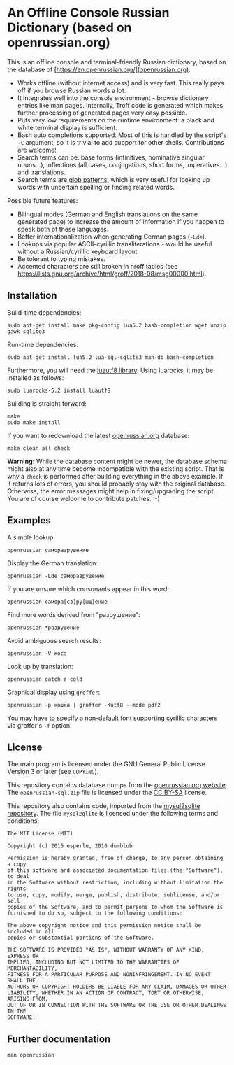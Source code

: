 # An Offline Console Russian Dictionary (based on openrussian.org)

This is an offline console and terminal-friendly Russian dictionary,
based on the database of [https://en.openrussian.org/](openrussian.org).

* Works offline (without internet access) and is very fast.
  This really pays off if you browse Russian words a lot.
* It integrates well into the console environment - browse dictionary
  entries like man pages.
  Internally, Troff code is generated which makes further processing of generated
  pages ~~very easy~~ possible.
* Puts very low requirements on the runtime environment:
  a black and white terminal display is sufficient.
* Bash auto completions supported.
  Most of this is handled by the script's `-C` argument, so it
  is trivial to add support for other shells.
  Contributions are welcome!
* Search terms can be: base forms (infinitives, nominative singular nouns...),
  inflections (all cases, conjugations, short forms, imperatives...) and
  translations.
* Search terms are [glob patterns](https://en.wikipedia.org/wiki/Glob_(programming)),
  which is very useful for looking up words with uncertain spelling or finding
  related words.

Possible future features:

* Bilingual modes (German and English translations on the same generated page)
  to increase the amount of information if you happen to speak both of these languages.
* Better internationalization when generating German pages (`-Lde`).
* Lookups via popular ASCII-cyrillic transliterations - would be useful without
  a Russian/cyrillic keyboard layout.
* Be tolerant to typing mistakes.
* Accented characters are still broken in nroff tables
  (see https://lists.gnu.org/archive/html/groff/2018-08/msg00000.html).

## Installation

Build-time dependencies:

    sudo apt-get install make pkg-config lua5.2 bash-completion wget unzip gawk sqlite3

Run-time dependencies:

    sudo apt-get install lua5.2 lua-sql-sqlite3 man-db bash-completion

Furthermore, you will need the [luautf8 library](https://github.com/starwing/luautf8).
Using luarocks, it may be installed as follows:

    sudo luarocks-5.2 install luautf8

Building is straight forward:

    make
    sudo make install

If you want to redownload the latest [openrussian.org](https://en.openrussian.org/)
database:

    make clean all check

**Warning:** While the database content might be newer, the database schema
might also at any time become incompatible with the existing script.
That is why a `check` is performed after building everything in the above
example.
If it returns lots of errors, you should probably stay with the original database.
Otherwise, the error messages might help in fixing/upgrading the script.
You are of course welcome to contribute patches. :-)

## Examples

A simple lookup:

    openrussian саморазрушение

Display the German translation:

    openrussian -Lde саморазрушение

If you are unsure which consonants appear in this word:

    openrussian самора[сз]ру[шщ]ение

Find more words derived from "разрушение":

    openrussian *разрушение

Avoid ambiguous search results:

    openrussian -V коса

Look up by translation:

    openrussian catch a cold

Graphical display using `groffer`:

    openrussian -p кошка | groffer -Kutf8 --mode pdf2

You may have to specify a non-default font supporting
cyrillic characters via groffer's `-f` option.

## License

The main program is licensed under the GNU General Public License Version 3 or later
(see `COPYING`).

This repository contains database dumps from the
[openrussian.org website](https://en.openrussian.org/dictionary).
The `openrussian-sql.zip` file is licensed under the [CC BY-SA](https://creativecommons.org/licenses/)
license.

This repository also contains code, imported from the
[mysql2sqlite repository](https://github.com/dumblob/mysql2sqlite.git).
The file `mysql2qlite` is licensed under the following terms and conditions:

```
The MIT License (MIT)

Copyright (c) 2015 esperlu, 2016 dumblob

Permission is hereby granted, free of charge, to any person obtaining a copy
of this software and associated documentation files (the "Software"), to deal
in the Software without restriction, including without limitation the rights
to use, copy, modify, merge, publish, distribute, sublicense, and/or sell
copies of the Software, and to permit persons to whom the Software is
furnished to do so, subject to the following conditions:

The above copyright notice and this permission notice shall be included in all
copies or substantial portions of the Software.

THE SOFTWARE IS PROVIDED "AS IS", WITHOUT WARRANTY OF ANY KIND, EXPRESS OR
IMPLIED, INCLUDING BUT NOT LIMITED TO THE WARRANTIES OF MERCHANTABILITY,
FITNESS FOR A PARTICULAR PURPOSE AND NONINFRINGEMENT. IN NO EVENT SHALL THE
AUTHORS OR COPYRIGHT HOLDERS BE LIABLE FOR ANY CLAIM, DAMAGES OR OTHER
LIABILITY, WHETHER IN AN ACTION OF CONTRACT, TORT OR OTHERWISE, ARISING FROM,
OUT OF OR IN CONNECTION WITH THE SOFTWARE OR THE USE OR OTHER DEALINGS IN THE
SOFTWARE.
```

## Further documentation

    man openrussian
